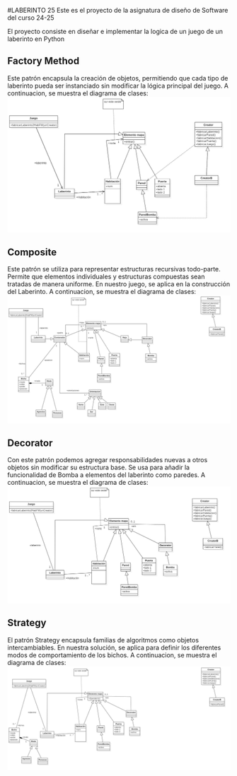 #LABERINTO 25
Este es el proyecto de la asignatura de diseño de Software del curso 24-25

El proyecto consiste en diseñar e implementar la logica de un juego de un laberinto en Python


## **Factory Method**
Este patrón encapsula la creación de objetos, permitiendo que cada tipo de laberinto pueda ser instanciado sin modificar 
la lógica principal del juego. A continuacion, se muestra el diagrama de clases:
![Diagrama Factory Method](imagenes/FactoryMethod.jpg)


## **Composite**
Este patrón se utiliza para representar estructuras recursivas todo-parte.
Permite que elementos individuales y estructuras compuestas sean tratadas de manera uniforme.
En nuestro juego, se aplica en la construcción del Laberinto. A continuacion, se muestra el diagrama de clases:
![Diagrama Factory Method](imagenes/composite.jpg)


## **Decorator**
Con este patrón podemos agregar responsabilidades nuevas a otros objetos sin modificar su estructura base. Se usa 
para añadir la funcionalidad de Bomba a elementos del laberinto como paredes. A continuacion, se muestra el diagrama de clases:
![Diagrama Factory Method](imagenes/decorator.jpg)


## **Strategy**
El patrón Strategy encapsula familias de algoritmos como objetos intercambiables. En nuestra solución, 
se aplica para definir los diferentes modos de comportamiento de los bichos. A continuacion, se muestra el diagrama de clases:
![Diagrama Factory Method](imagenes/strategy.jpg)




